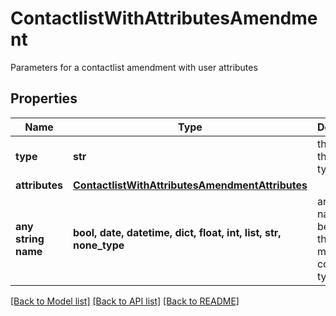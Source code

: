 # ContactlistWithAttributesAmendment

Parameters for a contactlist amendment with user attributes

## Properties
Name | Type | Description | Notes
------------ | ------------- | ------------- | -------------
**type** | **str** | the name of the entity type | 
**attributes** | [**ContactlistWithAttributesAmendmentAttributes**](ContactlistWithAttributesAmendmentAttributes.md) |  | 
**any string name** | **bool, date, datetime, dict, float, int, list, str, none_type** | any string name can be used but the value must be the correct type | [optional]

[[Back to Model list]](../README.md#documentation-for-models) [[Back to API list]](../README.md#documentation-for-api-endpoints) [[Back to README]](../README.md)


